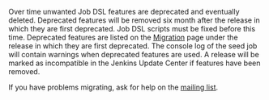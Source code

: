 Over time unwanted Job DSL features are deprecated and eventually deleted. Deprecated features will be removed six month
after the release in which they are first deprecated. Job DSL scripts must be fixed before this time. Deprecated
features are listed on the [Migration](Migration.md) page under the release in which they are first deprecated. The console log of
the seed job will contain warnings when deprecated features are used. A release will be marked as incompatible in the
Jenkins Update Center if features have been removed.

If you have problems migrating, ask for help on the
[mailing list](https://groups.google.com/forum/#!forum/job-dsl-plugin).
